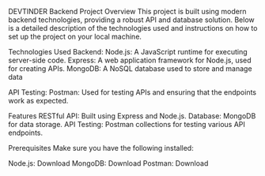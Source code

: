 DEVTINDER
Backend Project
Overview
This project is built using modern backend technologies, providing a robust API and database solution. 
Below is a detailed description of the technologies used and instructions on how to set up the project on your local machine.

Technologies Used
Backend:
Node.js: A JavaScript runtime for executing server-side code.
Express: A web application framework for Node.js, used for creating APIs.
MongoDB: A NoSQL database used to store and manage data


API Testing:
Postman: Used for testing APIs and ensuring that the endpoints work as expected.

Features
RESTful API: Built using Express and Node.js.
Database: MongoDB for data storage.
API Testing: Postman collections for testing various API endpoints.



Prerequisites
Make sure you have the following installed:

Node.js: Download
MongoDB: Download
Postman: Download
